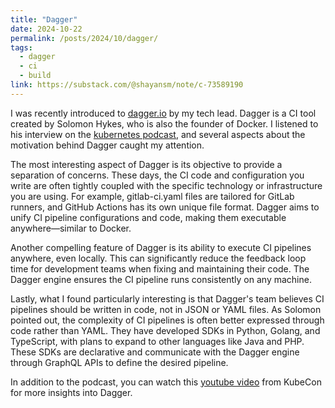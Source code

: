 ```yaml
---
title: "Dagger"
date: 2024-10-22
permalink: /posts/2024/10/dagger/
tags:
  - dagger
  - ci
  - build
link: https://substack.com/@shayansm/note/c-73589190
---
```


I was recently introduced to [dagger.io](https://dagger.io) by my tech lead. Dagger is a CI tool created by Solomon Hykes, who is also the founder of Docker. I listened to his interview on the [kubernetes podcast](https://kubernetespodcast.com/episode/236-dagger/), and several aspects about the motivation behind Dagger caught my attention.

The most interesting aspect of Dagger is its objective to provide a separation of concerns. These days, the CI code and configuration you write are often tightly coupled with the specific technology or infrastructure you are using. For example, gitlab-ci.yaml files are tailored for GitLab runners, and GitHub Actions has its own unique file format. Dagger aims to unify CI pipeline configurations and code, making them executable anywhere—similar to Docker.

Another compelling feature of Dagger is its ability to execute CI pipelines anywhere, even locally. This can significantly reduce the feedback loop time for development teams when fixing and maintaining their code. The Dagger engine ensures the CI pipeline runs consistently on any machine.

Lastly, what I found particularly interesting is that Dagger's team believes CI pipelines should be written in code, not in JSON or YAML files. As Solomon pointed out, the complexity of CI pipelines is often better expressed through code rather than YAML. They have developed SDKs in Python, Golang, and TypeScript, with plans to expand to other languages like Java and PHP. These SDKs are declarative and communicate with the Dagger engine through GraphQL APIs to define the desired pipeline.

In addition to the podcast, you can watch this [youtube video](https://www.youtube.com/watch?v=S_Z4AHZlSUI) from KubeCon for more insights into Dagger.
